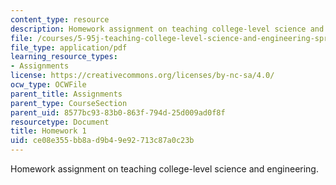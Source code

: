 ```yaml
---
content_type: resource
description: Homework assignment on teaching college-level science and engineering.
file: /courses/5-95j-teaching-college-level-science-and-engineering-spring-2009/ce08e355bb8ad9b49e92713c87a0c23b_MIT5_95js09_hw01.pdf
file_type: application/pdf
learning_resource_types:
- Assignments
license: https://creativecommons.org/licenses/by-nc-sa/4.0/
ocw_type: OCWFile
parent_title: Assignments
parent_type: CourseSection
parent_uid: 8577bc93-83b0-863f-794d-25d009ad0f8f
resourcetype: Document
title: Homework 1
uid: ce08e355-bb8a-d9b4-9e92-713c87a0c23b
---
```

Homework assignment on teaching college-level science and engineering.